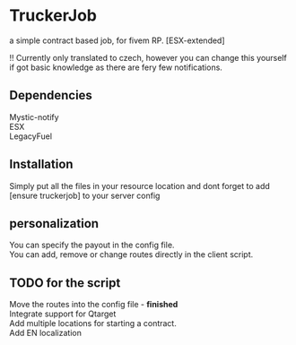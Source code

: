 # TruckerJob

 a simple contract based job, for fivem RP. [ESX-extended]

 !!
 Currently only translated to czech, however you can change this yourself if got basic knowledge as there are fery few notifications.

## Dependencies

 Mystic-notify <br>
 ESX <br>
 LegacyFuel <br>

## Installation

Simply put all the files in your resource location and dont forget to add [ensure truckerjob] to your server config

## personalization

You can specify the payout in the config file. <br>
You can add, remove or change routes directly in the client script.

## TODO for the script

Move the routes into the config file - **finished** <br>
Integrate support for Qtarget <br>
Add multiple locations for starting a contract. <br>
Add EN localization <br>
